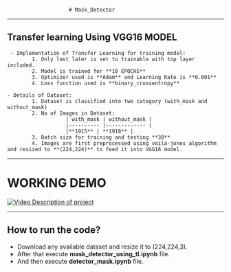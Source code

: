                         # Mask_Detector
***
## Transfer learning Using **VGG16 MODEL**
     - Implementation of Transfer Learning for training model:
            1. Only last later is set to trainable with top layer included.
            2. Model is trained for **10 EPOCHS**
            3. Optimizer used is **Adam** and Learning Rate is **0.001**
            4. Loss function used is **binary_crossentropy**

    - Details of Dataset:
            1. Dataset is classified into two category (with_mask and without_mask)
            2. No of Images in Dataset:
                       | with_mask | without_mask |
                       |---------- |------------- |
                       |**1915** | **1918** |
            3. Batch size for training and testing **30**
            4. Images are first preprocessed using voila-jones algorithm and resized to **(224,224)** to feed it into VGG16 model.

****
# WORKING DEMO
[![Video Description of project](https://youtu.be/XwXRfrNR-jo)](https://youtu.be/XwXRfrNR-jo)

****
## How to run the code?
- Download any available dataset and resize it to (224,224,3).
- After that execute **mask_detector_using_tl.ipynb** file.
- And then execute **detector_mask.ipynb** file.
